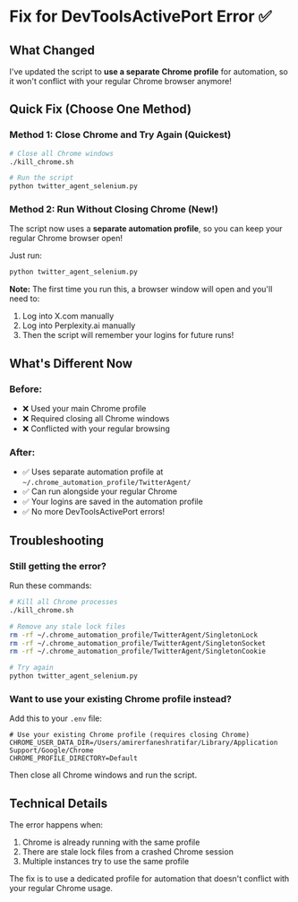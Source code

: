 # Fix for DevToolsActivePort Error ✅

## What Changed

I've updated the script to **use a separate Chrome profile** for automation, so it won't conflict with your regular Chrome browser anymore!

## Quick Fix (Choose One Method)

### Method 1: Close Chrome and Try Again (Quickest)

```bash
# Close all Chrome windows
./kill_chrome.sh

# Run the script
python twitter_agent_selenium.py
```

### Method 2: Run Without Closing Chrome (New!)

The script now uses a **separate automation profile**, so you can keep your regular Chrome browser open!

Just run:
```bash
python twitter_agent_selenium.py
```

**Note:** The first time you run this, a browser window will open and you'll need to:
1. Log into X.com manually
2. Log into Perplexity.ai manually
3. Then the script will remember your logins for future runs!

## What's Different Now

### Before:
- ❌ Used your main Chrome profile
- ❌ Required closing all Chrome windows
- ❌ Conflicted with your regular browsing

### After:
- ✅ Uses separate automation profile at `~/.chrome_automation_profile/TwitterAgent/`
- ✅ Can run alongside your regular Chrome
- ✅ Your logins are saved in the automation profile
- ✅ No more DevToolsActivePort errors!

## Troubleshooting

### Still getting the error?

Run these commands:
```bash
# Kill all Chrome processes
./kill_chrome.sh

# Remove any stale lock files
rm -rf ~/.chrome_automation_profile/TwitterAgent/SingletonLock
rm -rf ~/.chrome_automation_profile/TwitterAgent/SingletonSocket
rm -rf ~/.chrome_automation_profile/TwitterAgent/SingletonCookie

# Try again
python twitter_agent_selenium.py
```

### Want to use your existing Chrome profile instead?

Add this to your `.env` file:
```env
# Use your existing Chrome profile (requires closing Chrome)
CHROME_USER_DATA_DIR=/Users/amirerfaneshratifar/Library/Application Support/Google/Chrome
CHROME_PROFILE_DIRECTORY=Default
```

Then close all Chrome windows and run the script.

## Technical Details

The error happens when:
1. Chrome is already running with the same profile
2. There are stale lock files from a crashed Chrome session
3. Multiple instances try to use the same profile

The fix is to use a dedicated profile for automation that doesn't conflict with your regular Chrome usage.
